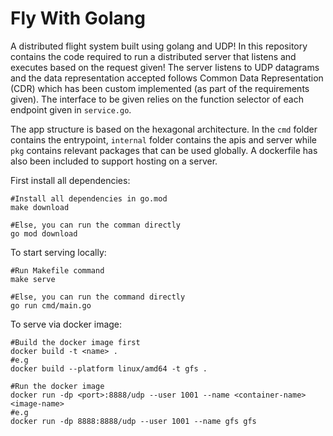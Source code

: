 # Fly With Golang

A distributed flight system built using golang and UDP! In this repository contains the code required to run a distributed server that listens and executes based on the request given! The server listens to UDP datagrams and the data representation accepted follows Common Data Representation (CDR) which has been custom implemented (as part of the requirements given). The interface to be given relies on the function selector of each endpoint given in `service.go`.

The app structure is based on the hexagonal architecture. In the `cmd` folder contains the entrypoint, `internal` folder contains the apis and server while `pkg` contains relevant packages that can be used globally. A dockerfile has also been included to support hosting on a server.

First install all dependencies:

```
#Install all dependencies in go.mod
make download

#Else, you can run the comman directly
go mod download
```

To start serving locally:

```
#Run Makefile command
make serve

#Else, you can run the command directly
go run cmd/main.go
```

To serve via docker image:

```
#Build the docker image first
docker build -t <name> .
#e.g
docker build --platform linux/amd64 -t gfs .

#Run the docker image
docker run -dp <port>:8888/udp --user 1001 --name <container-name> <image-name>
#e.g
docker run -dp 8888:8888/udp --user 1001 --name gfs gfs
```
